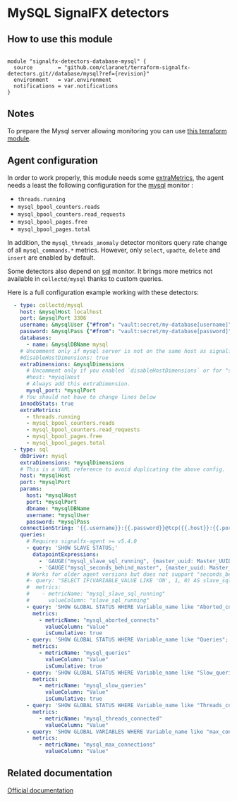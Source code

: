# MySQL SignalFX detectors

## How to use this module

```hcl

module "signalfx-detectors-database-mysql" {
  source        = "github.com/claranet/terraform-signalfx-detectors.git//database/mysql?ref={revision}"
  environment   = var.environment
  notifications = var.notifications
}
```

## Notes

To prepare the Mysql server allowing monitoring you can use [this terraform module](https://github.com/claranet/terraform-signalfx-integrations/tree/master/database/mysql).

## Agent configuration

In order to work properly, this module needs some [extraMetrics](https://docs.signalfx.com/en/latest/integrations/agent/monitors/collectd-mysql.html#non-default-metrics-version-4-7-0), the agent needs a least the following configuration for the [mysql](https://docs.signalfx.com/en/latest/integrations/integrations-reference/integrations.mysql.html) monitor :

- `threads.running`
- `mysql_bpool_counters.reads`
- `mysql_bpool_counters.read_requests`
- `mysql_bpool_pages.free`
- `mysql_bpool_pages.total`

In addition, the `mysql_threads_anomaly` detector monitors query rate change of all `mysql_commands.*` metrics.
However, only `select`, `upadte`, `delete` and `insert` are enabled by default.

Some detectors also depend on [sql](https://docs.signalfx.com/en/latest/integrations/agent/monitors/sql.html) monitor.
It brings more metrics not available in `collectd/mysql` thanks to custom queries.

Here is a full configuration example working with these detectors:

```yaml
  - type: collectd/mysql
    host: &mysqlHost localhost
    port: &mysqlPort 3306
    username: &mysqlUser {"#from": "vault:secret/my-database[username]"}
    password: &mysqlPass {"#from": "vault:secret/my-database[password]"}
    databases:
      - name: &mysqlDBName mysql
    # Uncomment only if mysql server is not on the same host as signalfx agent
    #disableHostDimensions: true
    extraDimensions: &mysqlDimensions
      # Uncomment only if you enabled `disableHostDimensions` or for "serverless" mode.
      #host: *mysqlHost
      # Always add this extraDimension.
      mysql_port: *mysqlPort
    # You should not have to change lines below
    innodbStats: true
    extraMetrics:
      - threads.running
      - mysql_bpool_counters.reads
      - mysql_bpool_counters.read_requests
      - mysql_bpool_pages.free
      - mysql_bpool_pages.total
  - type: sql
    dbDriver: mysql
    extraDimensions: *mysqlDimensions
    # This is a YAML reference to avoid duplicating the above config.
    host: *mysqlHost
    port: *mysqlPort
    params:
      host: *mysqlHost
      port: *mysqlPort
      dbname: *mysqlDBName
      username: *mysqlUser
      password: *mysqlPass
    connectionString: '{{.username}}:{{.password}}@tcp({{.host}}:{{.port}})/{{.dbname}}'
    queries:
      # Requires signalfx-agent >= v5.4.0
      - query: 'SHOW SLAVE STATUS;'
        datapointExpressions:
          - 'GAUGE("mysql_slave_sql_running", {master_uuid: Master_UUID, channel: Channel_name}, Slave_SQL_Running == "Yes" ? 1 : 0)'
          - 'GAUGE("mysql_seconds_behind_master", {master_uuid: Master_UUID, channel: Channel_name}, Seconds_Behind_Master)'
      # Works for older agent versions but does not support "seconds_behind_master" metric
      #- query: "SELECT IF(VARIABLE_VALUE LIKE 'ON', 1, 0) AS slave_sql_running FROM information_schema.GLOBAL_STATUS WHERE VARIABLE_NAME LIKE 'SLAVE_RUNNING';"
      #  metrics:
      #    - metricName: "mysql_slave_sql_running"
      #      valueColumn: "slave_sql_running"
      - query: 'SHOW GLOBAL STATUS WHERE Variable_name like "Aborted_connects";'
        metrics:
          - metricName: "mysql_aborted_connects"
            valueColumn: "Value"
            isCumulative: true
      - query: 'SHOW GLOBAL STATUS WHERE Variable_name like "Queries";'
        metrics:
          - metricName: "mysql_queries"
            valueColumn: "Value"
            isCumulative: true
      - query: 'SHOW GLOBAL STATUS WHERE Variable_name like "Slow_queries";'
        metrics:
          - metricName: "mysql_slow_queries"
            valueColumn: "Value"
            isCumulative: true
      - query: 'SHOW GLOBAL STATUS WHERE Variable_name like "Threads_connected";'
        metrics:
          - metricName: "mysql_threads_connected"
            valueColumn: "Value"
      - query: 'SHOW GLOBAL VARIABLES WHERE Variable_name like "max_connections";'
        metrics:
          - metricName: "mysql_max_connections"
            valueColumn: "Value"
```

## Related documentation

[Official documentation](https://docs.signalfx.com/en/latest/integrations/integrations-reference/integrations.mysql.html)
